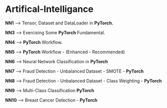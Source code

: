 # Artifical-Intelligance
**NN1** --> Tensor, Dataset and DataLoader in **PyTorch.**

**NN3** --> Exercising Some **PyTorch** Fundamental.

**NN4** --> **PyTorch** Workflow.

**NN5** --> **PyTorch** Workflow - (Enhanced - Recommended)

**NN6** --> Neural Network Classification in **PyTorch**

**NN7** --> Fraud Detection - Unbalanced Dataset - SMOTE - **PyTorch** 

**NN8** --> Fraud Detection - Unbalanced Dataset - Class Weighting - **PyTorch** 

**NN9** --> Multi-Class Classification **PyTorch** 

**NN10** --> Breast Cancer Detection - **PyTorch** 


